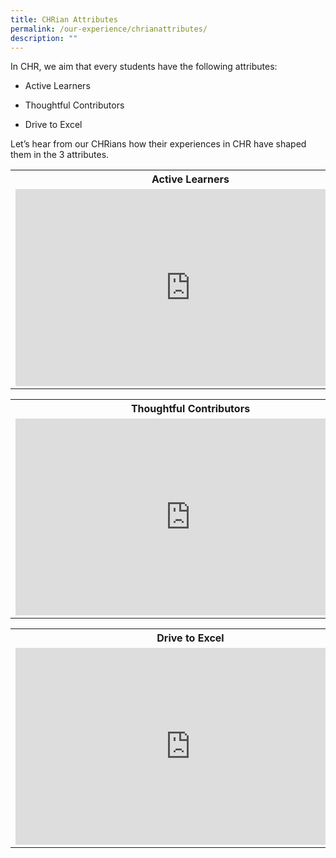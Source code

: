 ```yaml
---
title: CHRian Attributes
permalink: /our-experience/chrianattributes/
description: ""
---
```

In CHR, we aim that every students have the following attributes:

*   Active Learners
    
*   Thoughtful Contributors
    
*   Drive to Excel
    

  
  

Let’s hear from our CHRians how their experiences in CHR have shaped them in the 3 attributes.

<table>
  <tbody><tr>
    <th>Active Learners</th>
  </tr>
  <tr>
    <td>
      <iframe allowfullscreen="" allow="accelerometer; autoplay; clipboard-write; encrypted-media; gyroscope; picture-in-picture; web-share" frameborder="0" title="YouTube video player" src="https://www.youtube.com/embed/2dpRtR4kVcg?si=s4JxFSmGcJeLwc6p" height="315" width="560"></iframe>
    </td>
  </tr>
</tbody></table>

<table>
  <tbody><tr>
    <th>Thoughtful Contributors</th>
  </tr>
  <tr>
    <td>
      <iframe allowfullscreen="" allow="accelerometer; autoplay; clipboard-write; encrypted-media; gyroscope; picture-in-picture; web-share" frameborder="0" title="YouTube video player" src="https://www.youtube.com/embed/qKxQ79jw2Es?si=-nDFiHVQDzaFGDLk" height="315" width="560"></iframe>
    </td>
  </tr>
</tbody></table>

<table>
  <tbody><tr>
    <th>Drive to Excel</th>
  </tr>
  <tr>
    <td>
      <iframe allowfullscreen="" allow="accelerometer; autoplay; clipboard-write; encrypted-media; gyroscope; picture-in-picture; web-share" frameborder="0" title="YouTube video player" src="https://www.youtube.com/embed/YY0YbpSN4ZI?si=U1N8gPDT2eKcxgZU" height="315" width="560"></iframe>
    </td>
  </tr>
</tbody></table>